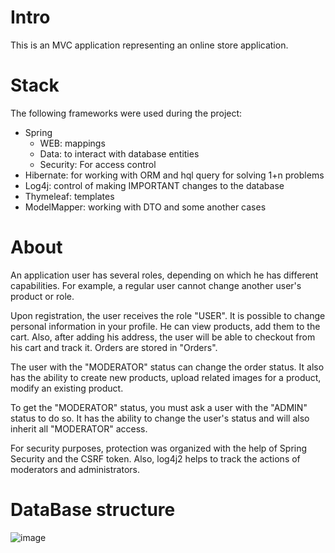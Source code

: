 # Intro
This is an MVC application representing an online store application.
# Stack
The following frameworks were used during the project:
- Spring 
  - WEB: mappings
  - Data: to interact with database entities
  - Security: For access control
- Hibernate: for working with ORM and hql query for solving 1+n problems
- Log4j: control of making IMPORTANT changes to the database
- Thymeleaf: templates
- ModelMapper: working with DTO and some another cases
# About
An application user has several roles, depending on which he has different capabilities. For example, a regular user cannot change another user's product or role.

Upon registration, the user receives the role "USER". It is possible to change personal information in your profile. He can view products, add them to the cart. Also, after adding his address, the user will be able to checkout from his cart and track it. Orders are stored in "Orders".

The user with the "MODERATOR" status can change the order status. It also has the ability to create new products, upload related images for a product, modify an existing product.

To get the "MODERATOR" status, you must ask a user with the "ADMIN" status to do so. It has the ability to change the user's status and will also inherit all "MODERATOR" access.

For security purposes, protection was organized with the help of Spring Security and the CSRF token. Also, log4j2 helps to track the actions of moderators and administrators.

# DataBase structure
![image](https://github.com/Laytin/SpringWebApp/assets/70861524/47ffa941-4da0-4acf-a302-dbf4ce65007f)
